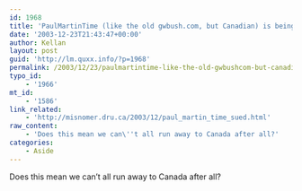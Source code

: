 ```yaml
---
id: 1968
title: 'PaulMartinTime (like the old gwbush.com, but Canadian) is being sued under copyright laws.'
date: '2003-12-23T21:43:47+00:00'
author: Kellan
layout: post
guid: 'http://lm.quxx.info/?p=1968'
permalink: /2003/12/23/paulmartintime-like-the-old-gwbushcom-but-canadian-is-being-sued-under-copyright-laws/
typo_id:
    - '1966'
mt_id:
    - '1586'
link_related:
    - 'http://misnomer.dru.ca/2003/12/paul_martin_time_sued.html'
raw_content:
    - 'Does this mean we can\''t all run away to Canada after all?'
categories:
    - Aside
---
```


Does this mean we can’t all run away to Canada after all?